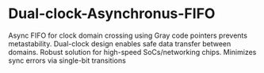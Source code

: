 # Dual-clock-Asynchronus-FIFO
Async FIFO for clock domain crossing using Gray code pointers prevents metastability. Dual-clock design enables safe data transfer between domains. Robust solution for high-speed SoCs/networking chips. Minimizes sync errors via single-bit transitions
